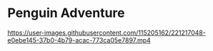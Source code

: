 # Penguin Adventure

https://user-images.githubusercontent.com/115205162/221217048-e0ebe145-37b0-4b79-acac-773ca05e7897.mp4

